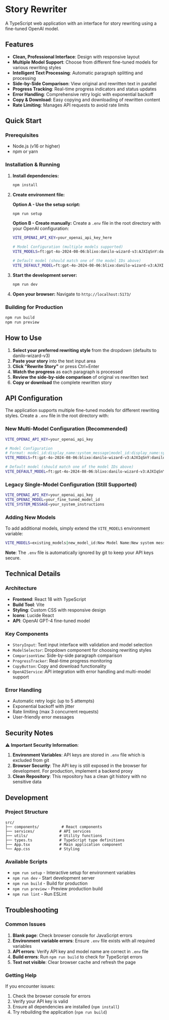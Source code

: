 # Story Rewriter

A TypeScript web application with an interface for story rewriting using a fine-tuned OpenAI model.

## Features

- **Clean, Professional Interface**: Design with responsive layout
- **Multiple Model Support**: Choose from different fine-tuned models for various rewriting styles
- **Intelligent Text Processing**: Automatic paragraph splitting and processing
- **Side-by-Side Comparison**: View original and rewritten text in parallel
- **Progress Tracking**: Real-time progress indicators and status updates
- **Error Handling**: Comprehensive retry logic with exponential backoff
- **Copy & Download**: Easy copying and downloading of rewritten content
- **Rate Limiting**: Manages API requests to avoid rate limits

## Quick Start

### Prerequisites
- Node.js (v16 or higher)
- npm or yarn

### Installation & Running

1. **Install dependencies:**
   ```bash
   npm install
   ```

2. **Create environment file:**

   **Option A - Use the setup script:**
   ```bash
   npm run setup
   ```

   **Option B - Create manually:**
   Create a `.env` file in the root directory with your OpenAI configuration:
   ```bash
   VITE_OPENAI_API_KEY=your_openai_api_key_here

   # Model Configuration (multiple models supported)
   VITE_MODELS=ft:gpt-4o-2024-08-06:blixo:danilo-wizard-v3:AJXIqSnY:danilo-wizard-v3:Your wizard system message|ft:gpt-4o-2024-08-06:blixo:danilomancer-v2:AIOzbE43:danilomancer-v2:Your danilomancer system message

   # Default model (should match one of the model IDs above)
   VITE_DEFAULT_MODEL=ft:gpt-4o-2024-08-06:blixo:danilo-wizard-v3:AJXIqSnY
   ```

3. **Start the development server:**
   ```bash
   npm run dev
   ```

4. **Open your browser:**
   Navigate to `http://localhost:5173/`

### Building for Production

```bash
npm run build
npm run preview
```

## How to Use

1. **Select your preferred rewriting style** from the dropdown (defaults to danilo-wizard-v3)
2. **Paste your story** into the text input area
3. **Click "Rewrite Story"** or press Ctrl+Enter
4. **Watch the progress** as each paragraph is processed
5. **Review the side-by-side comparison** of original vs rewritten text
6. **Copy or download** the complete rewritten story

## API Configuration

The application supports multiple fine-tuned models for different rewriting styles. Create a `.env` file in the root directory with:

### New Multi-Model Configuration (Recommended)

```bash
VITE_OPENAI_API_KEY=your_openai_api_key

# Model Configuration
# Format: model_id:display_name:system_message|model_id:display_name:system_message
VITE_MODELS=ft:gpt-4o-2024-08-06:blixo:danilo-wizard-v3:AJXIqSnY:danilo-wizard-v3:Your wizard system message|ft:gpt-4o-2024-08-06:blixo:danilomancer-v2:AIOzbE43:danilomancer-v2:Your danilomancer system message

# Default model (should match one of the model IDs above)
VITE_DEFAULT_MODEL=ft:gpt-4o-2024-08-06:blixo:danilo-wizard-v3:AJXIqSnY
```

### Legacy Single-Model Configuration (Still Supported)

```bash
VITE_OPENAI_API_KEY=your_openai_api_key
VITE_OPENAI_MODEL=your_fine_tuned_model_id
VITE_SYSTEM_MESSAGE=your_system_instructions
```

### Adding New Models

To add additional models, simply extend the `VITE_MODELS` environment variable:

```bash
VITE_MODELS=existing_models|new_model_id:New Model Name:New system message here
```

**Note**: The `.env` file is automatically ignored by git to keep your API keys secure.

## Technical Details

### Architecture
- **Frontend**: React 18 with TypeScript
- **Build Tool**: Vite
- **Styling**: Custom CSS with responsive design
- **Icons**: Lucide React
- **API**: OpenAI GPT-4 fine-tuned model

### Key Components
- `StoryInput`: Text input interface with validation and model selection
- `ModelSelector`: Dropdown component for choosing rewriting styles
- `ComparisonView`: Side-by-side paragraph comparison
- `ProgressTracker`: Real-time progress monitoring
- `CopyButton`: Copy and download functionality
- `OpenAIService`: API integration with error handling and multi-model support

### Error Handling
- Automatic retry logic (up to 5 attempts)
- Exponential backoff with jitter
- Rate limiting (max 3 concurrent requests)
- User-friendly error messages

## Security Notes

⚠️ **Important Security Information**:

1. **Environment Variables**: API keys are stored in `.env` file which is excluded from git
2. **Browser Security**: The API key is still exposed in the browser for development. For production, implement a backend proxy
3. **Clean Repository**: This repository has a clean git history with no sensitive data

## Development

### Project Structure
```
src/
├── components/          # React components
├── services/           # API services
├── utils/              # Utility functions
├── types.ts            # TypeScript type definitions
├── App.tsx             # Main application component
└── App.css             # Styling
```

### Available Scripts
- `npm run setup` - Interactive setup for environment variables
- `npm run dev` - Start development server
- `npm run build` - Build for production
- `npm run preview` - Preview production build
- `npm run lint` - Run ESLint

## Troubleshooting

### Common Issues

1. **Blank page**: Check browser console for JavaScript errors
2. **Environment variable errors**: Ensure `.env` file exists with all required variables
3. **API errors**: Verify API key and model name are correct in `.env` file
4. **Build errors**: Run `npm run build` to check for TypeScript errors
5. **Text not visible**: Clear browser cache and refresh the page

### Getting Help

If you encounter issues:
1. Check the browser console for errors
2. Verify your API key is valid
3. Ensure all dependencies are installed (`npm install`)
4. Try rebuilding the application (`npm run build`)
